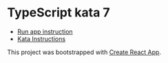 TypeScript kata 7
===

* [Run app instruction](../../README.md#instructions-for-any-kata)
* [Kata Instructions](../../kata-ts-7.md)

This project was bootstrapped with [Create React App](https://github.com/facebookincubator/create-react-app).